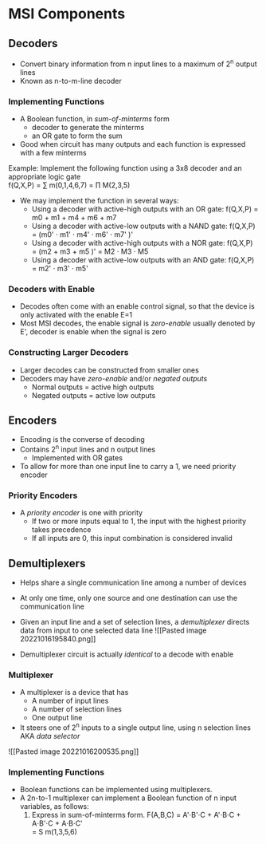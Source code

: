# MSI Components

## Decoders
- Convert binary information from n input lines to a maximum of 2<sup>n</sup> output lines
- Known as n-to-m-line decoder

### Implementing Functions
- A Boolean function, in *sum-of-minterms* form
	- decoder to generate the minterms
	- an OR gate to form the sum
- Good when circuit has many outputs and each function is expressed with a few minterms

Example: Implement the following function using a 3x8 decoder and an appropriate logic gate  
f(Q,X,P) = $\sum$ m(0,1,4,6,7) = $\prod$ M(2,3,5)

- We may implement the function in several ways:  
	- Using a decoder with active-high outputs with an OR gate: 
	  f(Q,X,P) = m0 + m1 + m4 + m6 + m7  
	- Using a decoder with active-low outputs with a NAND gate: 
	  f(Q,X,P) = (m0' $\cdot$ m1' $\cdot$ m4' $\cdot$ m6' $\cdot$ m7' )'  
	- Using a decoder with active-high outputs with a NOR gate: 
	  f(Q,X,P) = (m2 + m3 + m5 )' = M2 $\cdot$ M3 $\cdot$ M5  
	- Using a decoder with active-low outputs with an AND gate: 
	  f(Q,X,P) = m2' $\cdot$ m3' $\cdot$ m5'

### Decoders with Enable
- Decodes often come with an enable control signal, so that the device is only activated with the enable E=1
- Most MSI decodes, the enable signal is *zero-enable* usually denoted by E', decoder is enable when the signal is zero

### Constructing Larger Decoders
- Larger decodes can be constructed from smaller ones
- Decoders may have *zero-enable* and/or *negated outputs*
	- Normal outputs = active high outputs
	- Negated outputs = active low outputs


## Encoders
- Encoding is the converse of decoding
- Contains 2<sup>n</sup> input lines and n output lines
	- Implemented with OR gates
- To allow for more than one input line to carry a 1, we need priority encoder

### Priority Encoders
- A *priority encoder* is one with priority
	- If two or more inputs equal to 1, the input with the highest priority takes precedence
	- If all inputs are 0, this input combination is considered invalid


## Demultiplexers
- Helps share a single communication line among a number of devices
- At only one time, only one source and one destination can use the communication line

- Given an input line and a set of selection lines, a *demultiplexer* directs data from input to one selected data line
![[Pasted image 20221016195840.png]]


- Demultiplexer circuit is actually *identical* to a decode with enable

### Multiplexer
- A multiplexer is a device that has
	- A number of input lines
	- A number of selection lines
	- One output line
- It steers one of 2<sup>n</sup> inputs to a single output line, using n selection lines AKA *data selector*

![[Pasted image 20221016200535.png]]

### Implementing Functions
- Boolean functions can be implemented using multiplexers.
- A 2n-to-1 multiplexer can implement a Boolean function of n input variables, as follows:
	1. Express in sum-of-minterms form.
	   F(A,B,C) = A'$\cdot$B'$\cdot$C + A'$\cdot$B$\cdot$C + A$\cdot$B'$\cdot$C + A$\cdot$B$\cdot$C'  
	   = S m(1,3,5,6)